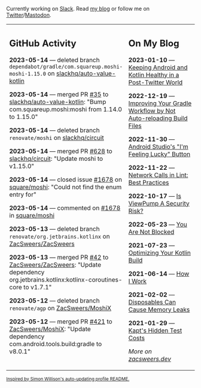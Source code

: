 Currently working on [Slack](https://slack.com/). Read [my blog](https://zacsweers.dev/) or follow me on [Twitter](https://twitter.com/ZacSweers)/[Mastodon](https://hachyderm.io/@ZacSweers).

<table><tr><td valign="top" width="60%">

## GitHub Activity
<!-- githubActivity starts -->
**2023-05-14** — deleted branch `dependabot/gradle/com.squareup.moshi-moshi-1.15.0` on [slackhq/auto-value-kotlin](https://github.com/slackhq/auto-value-kotlin)

**2023-05-14** — merged PR [#35](https://github.com/slackhq/auto-value-kotlin/pull/35) to [slackhq/auto-value-kotlin](https://github.com/slackhq/auto-value-kotlin): "Bump com.squareup.moshi:moshi from 1.14.0 to 1.15.0"

**2023-05-14** — deleted branch `renovate/moshi` on [slackhq/circuit](https://github.com/slackhq/circuit)

**2023-05-14** — merged PR [#628](https://github.com/slackhq/circuit/pull/628) to [slackhq/circuit](https://github.com/slackhq/circuit): "Update moshi to v1.15.0"

**2023-05-14** — closed issue [#1678](https://github.com/square/moshi/issues/1678) on [square/moshi](https://github.com/square/moshi): "Could not find the enum entry for"

**2023-05-14** — commented on [#1678](https://github.com/square/moshi/issues/1678#issuecomment-1546948294) in [square/moshi](https://github.com/square/moshi)

**2023-05-13** — deleted branch `renovate/org.jetbrains.kotlinx` on [ZacSweers/ZacSweers](https://github.com/ZacSweers/ZacSweers)

**2023-05-13** — merged PR [#42](https://github.com/ZacSweers/ZacSweers/pull/42) to [ZacSweers/ZacSweers](https://github.com/ZacSweers/ZacSweers): "Update dependency org.jetbrains.kotlinx:kotlinx-coroutines-core to v1.7.1"

**2023-05-12** — deleted branch `renovate/agp` on [ZacSweers/MoshiX](https://github.com/ZacSweers/MoshiX)

**2023-05-12** — merged PR [#421](https://github.com/ZacSweers/MoshiX/pull/421) to [ZacSweers/MoshiX](https://github.com/ZacSweers/MoshiX): "Update dependency com.android.tools.build:gradle to v8.0.1"
<!-- githubActivity ends -->
</td><td valign="top" width="40%">

## On My Blog
<!-- blog starts -->
**2023-01-10** — [Keeping Android and Kotlin Healthy in a Post-Twitter World](https://www.zacsweers.dev/keeping-android-healthy/)

**2022-12-19** — [Improving Your Gradle Workflow by Not Auto-reloading Build Files](https://www.zacsweers.dev/improving-your-workflow-by-not-auto-reloading-build-files/)

**2022-11-30** — [Android Studio's "I'm Feeling Lucky" Button](https://www.zacsweers.dev/android-studios-im-feeling-lucky-button/)

**2022-11-22** — [Network Calls in Lint: Best Practices](https://www.zacsweers.dev/network-calls-in-lint-best-practices/)

**2022-10-17** — [Is ViewPump A Security Risk?](https://www.zacsweers.dev/is-viewpump-a-security-risk/)

**2022-05-23** — [You Are Not Blocked](https://www.zacsweers.dev/you-are-not-blocked/)

**2021-07-23** — [Optimizing Your Kotlin Build](https://www.zacsweers.dev/optimizing-your-kotlin-build/)

**2021-06-14** — [How I Work](https://www.zacsweers.dev/how-i-work/)

**2021-02-02** — [Disposables Can Cause Memory Leaks](https://www.zacsweers.dev/disposables-can-cause-memory-leaks/)

**2021-01-29** — [Kapt's Hidden Test Costs](https://www.zacsweers.dev/kapts-hidden-test-costs/)
<!-- blog ends -->
_More on [zacsweers.dev](https://zacsweers.dev/)_
</td></tr></table>

<sub><a href="https://simonwillison.net/2020/Jul/10/self-updating-profile-readme/">Inspired by Simon Willison's auto-updating profile README.</a></sub>